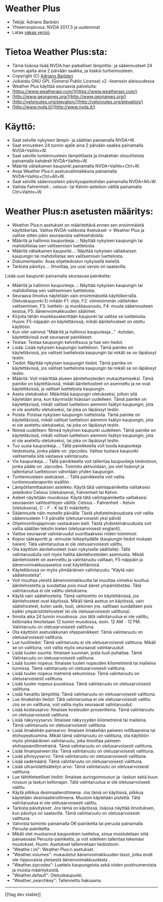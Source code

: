 # Weather Plus #

* Tekijä: Adriano Barbieri
* Yhteensopivuus: NVDA 2017.3 ja uudemmat
* Lataa [vakaa versio][1]

# Tietoa Weather Plus:sta: #

* Tämä lisäosa lisää NVDA:han paikalliset lämpötila- ja sääennusteet 24
  tunnin ajalta aina 2 päivään saakka, ja lisäksi tuntiennusteen.
* Copyright (C) [Adriano Barbieri](mailto:adrianobarb@yahoo.it)
* Julkaistu GNU GPL (General Public License) v2 -lisenssin alaisuudessa
* Weather Plus käyttää seuraavia palveluita:
* [https://www.weatherapi.com/](https://www.weatherapi.com/)
* [http://www.geonames.org/](http://www.geonames.org/)
* [http://veloroutes.org/elevation/](http://veloroutes.org/elevation/)
* [http://www.nvda.it/](http://www.nvda.it/)

# Käyttö: #

* Saat selville nykyisen lämpö- ja säätilan painamalla NVDA+W.
* Saat ennusteen 24 tunnin ajalle aina 2 päivään saakka painamalla
  NVDA+Vaihto+W.
* Saat selville tuntiennusteen lämpötilasta ja ilmakehän olosuhteista
  painamalla kahdesti NVDA+Vaihto+W.
* Määritä väliaikainen kaupunki painamalla NVDA+Vaihto+Ctrl+W.
* Avaa Weather Plus:n asetusvalintaikkuna painamalla NVDA+Vaihto+Ctrl+Alt+W.
* Saat selville sääennusteen päivitysajankohdan painamalla NVDA+Alt+W.
* Vaihda Fahrenheit-, celsius- tai Kelvin-asteikon välillä painamalla
  Ctrl+Vaihto+W.

# Weather Plus:n asetusten määritys: #

* Weather Plus:n asetukset on määritettävä ennen sen ensimmäistä käyttökertaa. Valitse NVDA-valikosta Asetukset -> Weather Plus ja valitse sitten jokin seuraavista vaihtoehdoista:
 * Määritä ja hallinnoi kaupunkeja...: Näyttää nykyisen kaupungin tai mahdollistaa sen valitsemisen luettelosta.
 * Määritä väliaikainen kaupunki...: Näyttää nykyisen väliaikaisen kaupungin tai mahdollistaa sen valitsemisen luettelosta.
 * Dokumentaatio: Avaa ohjetiedoston nykyisellä kielellä.
 * Tarkista päivitys...: Ilmoittaa, jos uusi versio on saatavilla.

Lisää uusi kaupunki painamalla seuraavaa painiketta:

* Määritä ja hallinnoi kaupunkeja...: Näyttää nykyisen kaupungin tai
  mahdollistaa sen valitsemisen luettelosta.
* Seuraava ilmoitus näytetään vain ensimmäisellä
  käyttökerralla. Oletuskaupunki Ei mitään F1: ohje, F2: viimeisimmän
  välilehden valitseminen, F3: luettelo- ja muokkausruutu, F4: muuta
  sääennusteen kestoa, F5: äänenvoimakkuuden säätimet.
* Kirjoita tähän muokkauskenttään kaupunki tai valitse se luettelosta. Huom:
  F5-näppäin on käytettävissä, mikäli äänitehosteet on otettu käyttöön.
* Kun olet valinnut "Määritä ja hallinnoi kaupunkeja..." -kohdan,
  käytettävissä ovat seuraavat painikkeet:
* Testaa: Testaa kaupungin kelvollisuus ja hae sen tiedot.
* Lisää: Lisää nykyisen kaupungin luetteloon. Tämä painike on käytettävissä,
  jos valitset luettelosta kaupungin tai mikäli se on läpäissyt testin.
* Tiedot: Näyttää nykyisen kaupungin tiedot. Tämä painike on käytettävissä,
  jos valitset luettelosta kaupungin tai mikäli se on läpäissyt testin.
* Määritä: Voit määrittää alueen äänitehosteiden mukauttamiseksi. Tämä
  painike on käytettävissä, mikäli äänitehosteet on asennettu ja ne ovat
  käytettävissä, ja valitset luettelosta kaupungin.
* Aseta oletukseksi: Määrittää kaupungin oletukseksi, jolloin sitä käytetään
  aina, kun käynnistät lisäosan uudelleen. Tämä painike on käytettävissä,
  mikäli valitset luetteloon aiemmin lisätyn kaupungin, jota ei ole asetettu
  oletukseksi, tai joka on läpäissyt testin.
* Poista: Poistaa nykyisen kaupungin luettelosta. Tämä painike on
  käytettävissä, mikäli valitset luetteloon aiemmin lisätyn kaupungin, jota
  ei ole asetettu oletukseksi, tai joka on läpäissyt testin.
* Nimeä uudelleen: Nimeä nykyinen kaupunki uudelleen. Tämä painike on
  käytettävissä, mikäli valitset luetteloon aiemmin lisätyn kaupungin, jota
  ei ole asetettu oletukseksi, tai joka on läpäissyt testin.
* Tuo uusia kaupunkeja...: Tällä painikkeella voit tuoda kaupunkeja
  tiedostosta, jonka pääte on .zipcodes. Valitse tuotava kaupunki
  valitsemalla sitä vastaava valintaruutu.
* Vie kaupunkeja...: Tällä painikkeella voit tallentaa kaupunkeja
  tiedostoon, jonka pääte on .zipcodes. Toiminto aktivoidaan, jos olet
  lisännyt ja tallentanut luettelooon vähintään yhden kaupungin.
* Tuntiennusteen asetukset...: Tällä painikkeella voit valita
  tuntiennusteraportin sisällön.
* Lämpötilamittauksen asteikko: Käytä tätä valintapainiketta valitaksesi
  asteikoksi Celsius (oletuksena), Fahrenheit tai Kelvin.
* Asteet näytetään muodossa: Käytä tätä valintapainiketta valitaksesi
  seuraavien vaihtoehtojen väliltä: Celsius `-` Fahrenheit `-` Kelvin
  (oletuksena), C `-` F `-` K tai Ei määritetty.
* Sääennuste näin monelle päivälle: Tästä yhdistelmäruudusta voit valita
  sääennusteen 1-3 päivälle (oletusarvoisesti yksi päivä)
* Ohjelmointirajapinnan vastauksen kieli: Tästä yhdistelmäruudusta voit
  valita säätilan tekstin kielen (oletusarvoisesti englanti).
* Valitse seuraavat valintaruudut suorittaaksesi niiden toiminnot:
* Kopioi sääraportti ja -ennuste leikepöydälle (kaupungin tiedot mukaan
  lukien): Tätä valintaruutua ei ole oletusarvoisesti valittu.
* Ota käyttöön äänitehosteet (vain nykyiselle säätilalle): Tällä
  valintaruudulla voit myös hallita äänitehosteiden asennusta. Mikäli
  äänitehosteet on asennettu ja valintaruutu valitaan, F5-näppäin ja
  äänenvoimakkuusasetus ovat käytettävissä.
* Käytettävissä on myös ylimääräinen valintaruutu: "Käytä vain
  säätehosteita".
* Voit muuttaa yleistä äänenvoimakkuutta tai muuttaa viimeksi kuultua
  äänitehostetta ja suodattaa pois muut äänet ympäristöstäsi. Tätä
  valintaruutua ei ole valittu oletuksena.
* Käytä vain säätehosteita: Tämä vaihtoehto on käytettävissä, jos
  äänitehosteet ovat käytössä. Mikäli tämä asetus on käytössä, vain
  säätehosteet, kuten sade, tuuli, ukkonen jne. sallitaan suodattaen pois
  kaikki ympäristötehosteet (ei ole oletusarvoisesti valittuna).
* Ilmoita aika 24 tunnin muodossa: Jos tätä valintaruutua ei ole valittu,
  kellonaika ilmoitetaan 12 tunnin muodossa, esim. 12 AM `-` 12
  PM. Valintaruutu on oletusarvoisesti valittuna.
* Ota käyttöön asetusikkunan ohjepainikkeet: Tämä valintaruutu on
  oletusarvoisesti valittuna.
* Lue tuulitiedot: Tämä valintaruutu ei ole oletusarvoisesti
  valittuna. Mikäli se on valittuna, voit valita myös seuraavat
  valintaruudut:
* Lisää tuulen suunta: Ilmaisee suunnan, josta tuuli puhaltaa. Tämä
  Valintaruutu on oletusarvoisesti valittuna.
* Lisää tuulen nopeus: Ilmaisee tuulen nopeuden kilometreinä tai maileina
  tunnissa. Tämä valintaruutu on oletusarvoisesti valittuna.
* Lisää tuulen nopeus metreinä sekunnissa: Tämä valintaruutu on
  oletusarvoisesti valittuna.
* Lisää tuulen nopeus puuskissa: Tämä valintaruutu on oletusarvoisesti
  valittuna.
* Lisää havaittu lämpötila: Tämä valintaruutu on oletusarvoisesti valittuna.
* Lue ilmakehän tiedot: Tätä valintaruutua ei ole oletusarvoisesti
  valittu. Jos se on valittuna, voit valita myös seuraavat valintaruudut:
* Lisää kosteusarvo: Ilmaisee kosteuden prosentteina. Tämä valintaruutu on
  oletusarvoisesti valittuna.
* Lisää näkyvyysarvo: Ilmaisee näkyvyyden kilometreinä tai maileina. Tämä
  valintaruutu on oletusarvoisesti valittuna.
* Lisää ilmakehän painearvo: Ilmaisee ilmakehän paineen millibaareina tai
  elohopeatuumina. Mikäli tämä  valintaruutu on valittuna, ota käyttöön myös
  ylimääräinen valintaruutu, joka ilmoittaa paineen
  elohopeamillimetreinä. Tämä valintaruutu on oletusarvoisesti valittuna.
* Lisää ilmanpaineen tila: Tämä valintaruutu on oletusarvoisesti valittuna.
* Lisää pilvisyysarvo: Tämä valintaruutu on oletusarvoisesti valittuna.
* Lisää sademäärä: Tämä valintaruutu on oletusarvoisesti valittuna.
* Lisää ultraviolettisäteilyn arvo: Tämä valintaruutu on oletusarvoisesti
  valittuna.
* Lue tähtitieteelliset tiedot: Ilmaisee auringonnousun ja -laskun sekä kuun
  nousun ja laskun kellonajan. Tätä valintaruutua ei ole oletusarvoisesti
  valittu.
* Käytä pilkkua desimaalierottimena: Jos tämä on käytössä, pilkkua käytetään
  desimaalierottimena. Muutoin käytetään pistettä. Tätä valintaruutua ei ole
  oletusarvoisesti valittu.
* Tarkista päivitykset: Jos tämä on käytössä, lisäosa näyttää ilmoituksen,
  kun päivitys on saatavilla. Tämä valintaruutu on oletusarvoisesti
  valittuna.
* Vahvista toiminto painamalla OK-painiketta tai peruuta painamalla
  Peruuta-painiketta.
* Mikäli olet muokannut kaupunkien luetteloa, sinua muistutetaan siitä
  painaessasi Peruuta-painiketta, ja voit edelleen tallentaa tekemäsi
  muutokset. Huom: Asetukset tallennetaan tiedostoon:
* "Weathe r.ini": Weather Plus:n asetukset.
* "Weather.volumes": mukautetut äänenvoimakkuuden tasot, jotka eivät ole
  riippuvaisia yleisestä äänenvoimakkuudesta .
* "Weather.zipcodes": Luettelo kaupungeista sekä niiden postinumeroista ja
  muista määrityksistä.
* "Weather.default": Oletuskaupunki.
* "Weather_searchkey": Tallennettu hakusana.

--------------------------------------------------------------------------------

[[!tag dev stable]]

[1]: https://addons.nvda-project.org/files/get.php?file=wetp
